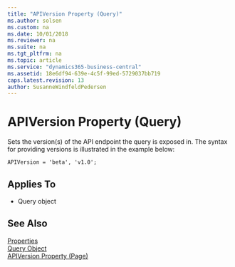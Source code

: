 ```yaml
---
title: "APIVersion Property (Query)"
ms.author: solsen
ms.custom: na
ms.date: 10/01/2018
ms.reviewer: na
ms.suite: na
ms.tgt_pltfrm: na
ms.topic: article
ms.service: "dynamics365-business-central"
ms.assetid: 18e6df94-639e-4c5f-99ed-5729037bb719
caps.latest.revision: 13
author: SusanneWindfeldPedersen
---
```

 
# APIVersion Property (Query)
Sets the version(s) of the API endpoint the query is exposed in.  The syntax for providing versions is illustrated in the example below:

```
APIVersion = 'beta', 'v1.0';
```


## Applies To  

- Query object 

## See Also  
[Properties](devenv-properties.md)   
[Query Object](../devenv-query-object.md)  
[APIVersion Property (Page)](devenv-apiversion-page-property.md)  
